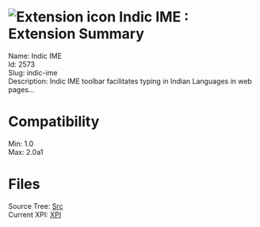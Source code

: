 # ![Extension icon](https://addons.thunderbird.net/static/img/addon-icons/default-64.png) Indic IME : Extension Summary

Name: Indic IME  
Id: 2573  
Slug: indic-ime  
Description: Indic IME toolbar facilitates typing in Indian Languages in web pages...
  

# Compatibility
Min: 1.0  
Max: 2.0a1  

# Files

Source Tree: [Src](C:/Dev/Thunderbird/ThunderKdB/xall/xOther/2573-indic-ime/src)  
Current XPI: [XPI](C:/Dev/Thunderbird/ThunderKdB/xall/xOther/2573-indic-ime/xpi)  




